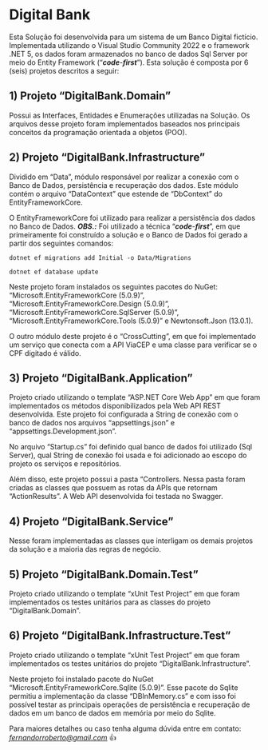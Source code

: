 # Digital Bank
Esta Solução foi desenvolvida para um sistema de um Banco Digital fictício. Implementada utilizando o Visual Studio Community 2022 e o framework .NET 5, os dados foram armazenados no banco de dados Sql Server por meio do Entity Framework (“***code***-***first***”). Esta solução é composta por 6 (seis) projetos descritos a seguir:

## 1) Projeto “DigitalBank.Domain” 
Possui as Interfaces, Entidades e Enumerações utilizadas na Solução. Os arquivos desse projeto foram implementados baseados nos principais conceitos da programação orientada a objetos (POO). 

## 2) Projeto “DigitalBank.Infrastructure” 
Dividido em “Data”, módulo responsável por realizar a conexão com o Banco de Dados, persistência e recuperação dos dados. Este módulo contém o arquivo “DataContext” que estende de “DbContext” do EntityFrameworkCore. 

O EntityFrameworkCore foi utilizado para realizar a persistência dos dados no Banco de Dados. ***OBS.:*** Foi utilizado a técnica “***code***-***first***”, em que primeiramente foi construído a solução e o Banco de Dados foi gerado a partir dos seguintes comandos:

```dotnet ef migrations add Initial -o Data/Migrations```

```dotnet ef database update```

Neste projeto foram instalados os seguintes pacotes do NuGet: “Microsoft.EntityFrameworkCore (5.0.9)”, “Microsoft.EntityFrameworkCore.Design (5.0.9)”, “Microsoft.EntityFrameworkCore.SqlServer (5.0.9)”, “Microsoft.EntityFrameworkCore.Tools (5.0.9)” e Newtonsoft.Json (13.0.1).

O outro módulo deste projeto é o “CrossCutting”, em que foi implementado um serviço que conecta com a API ViaCEP e uma classe para verificar se o CPF digitado é válido.

## 3) Projeto “DigitalBank.Application” 
Projeto criado utilizando o template “ASP.NET Core Web App” em que foram implementados os métodos disponibilizados pela Web API REST desenvolvida. Este projeto foi configurada a String de conexão com o banco de dados nos arquivos “appsettings.json” e “appsettings.Development.json”. 

No arquivo “Startup.cs” foi definido qual banco de dados foi utilizado (Sql Server), qual String de conexão foi usada e foi adicionado ao escopo do projeto os serviços e repositórios. 

Além disso, este projeto possui a pasta “Controllers. Nessa pasta foram criadas as classes que possuem as rotas da APIs que retornam “ActionResults”. A Web API desenvolvida foi testada no Swagger.

## 4) Projeto “DigitalBank.Service” 
Nesse foram implementadas as classes que interligam os demais projetos da solução e a maioria das regras de negócio. 

## 5) Projeto “DigitalBank.Domain.Test” 
Projeto criado utilizando o template “xUnit Test Project” em que foram implementados os testes unitários para as classes do projeto “DigitalBank.Domain”. 

## 6) Projeto “DigitalBank.Infrastructure.Test” 
Projeto criado utilizando o template “xUnit Test Project” em que foram implementados os testes unitários do projeto “DigitalBank.Infrastructure”. 

Neste projeto foi instalado pacote do NuGet “Microsoft.EntityFrameworkCore.Sqlite (5.0.9)”. Esse pacote do Sqlite permitiu a implementação da classe “DBInMemory.cs” e com isso foi possível testar as principais operações de persistência e recuperação de dados em um banco de dados em memória por meio do Sqlite. 

Para maiores detalhes ou caso tenha alguma dúvida entre em contato: *fernandorroberto@gmail.com* 👍

